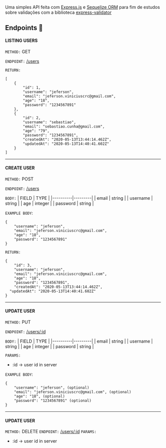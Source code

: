 
Uma simples API feita com [Express.js](https://expressjs.com/) e [Sequelize ORM]([https://sequelize.org/](https://sequelize.org/)) para fim de estudos sobre validações com a biblioteca [express-validator](https://express-validator.github.io/docs/)

## Endpoints :link:

#### LISTING USERS
`METHOD:` GET 

`ENDPOINT:` [/users]()

`RETURN:`
```
[
	{	
		"id": 1,
		"username": "jeferson",
		"email": "jeferson.viniciuscrc@gmail.com",
		"age": "18",
		"password": "1234567891"
	},
	{	
		"id": 2,
		"username": "sebastiao",
		"email": "sebastiao.cunha@gmail.com",
		"age": "79",
		"password": "1234567891",
		"createdAt": "2020-05-13T13:44:14.462Z",
	    "updatedAt": "2020-05-13T14:40:41.602Z"
	}
]
```

---

#### CREATE USER
`METHOD:` POST

`ENDPOINT:` [/users]()

`BODY:`
| FIELD    | TYPE    |
|----------|---------|
| email    | string  |
| username | string  |
| age      | integer |
| password | string  |

`EXAMPLE BODY`: 
```
{	
	"username": "jeferson",
	"email": "jeferson.viniciuscrc@gmail.com",
	"age": "18",
	"password": "1234567891"
}
```

`RETURN:`
```
{	
	"id": 3,
	"username": "jeferson",
	"email": "jeferson.viniciuscrc@gmail.com",
	"age": "18",
	"password": "1234567891",
	"createdAt": "2020-05-13T13:44:14.462Z",
  "updatedAt": "2020-05-13T14:40:41.602Z"
}
```
---

#### UPDATE USER
`METHOD:` PUT

`ENDPOINT:` [/users/:id]()

`BODY:`
| FIELD    | TYPE    |
|----------|---------|
| email    | string  |
| username | string  |
| age      | integer |
| password | string  |

`PARAMS:` 
- :id -> user id in server

`EXAMPLE BODY`: 
```
{	
	"username": "jeferson", (optional)
	"email": "jeferson.viniciuscrc@gmail.com", (optional)
	"age": "18", (optional)
	"password": "1234567891" (optional)
}
```

---

#### UPDATE USER
`METHOD:` DELETE
`ENDPOINT:` [/users/:id]()
`PARAMS:` 
- :id -> user id in server

